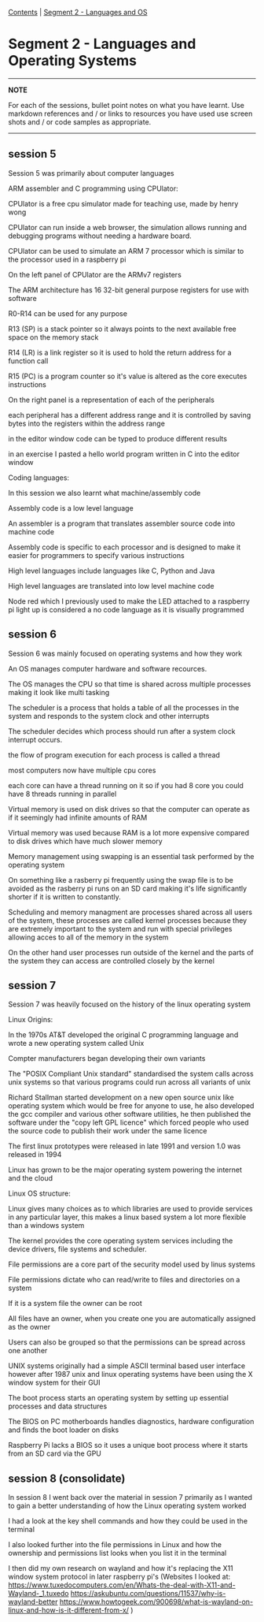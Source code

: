 [Contents](../personal_learning_record/personal_learning_record.md) | [Segment 2 - Languages and OS](../personal_learning_record/segment2.md) 

# Segment 2 - Languages and Operating Systems

---
**NOTE**

For each of the sessions, bullet point notes on what you have learnt.
Use markdown references and / or links to resources you have used
use  screen shots and / or code samples as appropriate.

---

## session 5

Session 5 was primarily about computer languages


ARM assembler and C programming using CPUlator:

CPUlator is a free cpu simulator made for teaching use, made by henry wong

CPUlator can run inside a web browser, the simulation allows running and debugging programs without needing a hardware board.

CPUlator can be used to simulate an ARM 7 processor which is similar to the processor used in a raspberry pi

On the left panel of CPUlator are the ARMv7 registers

The ARM architecture has 16 32-bit general purpose registers for use with software

R0-R14 can be used for any purpose

R13 (SP) is a stack pointer so it always points to the next available free space on the memory stack

R14 (LR) is a link register so it is used to hold the return address for a function call

R15 (PC) is a program counter so it's value is altered as the core executes instructions

On the right panel is a representation of each of the peripherals

each peripheral has a different address range and it is controlled by saving bytes into the registers within the address range

in the editor window code can be typed to produce different results

in an exercise I pasted a hello world program written in C into the editor window


Coding languages:

In this session we also learnt what machine/assembly code

Assembly code is a low level language

An assembler is a program that translates assembler source code into machine code

Assembly code is specific to each processor and is designed to make it easier for programmers to specify various instructions

High level languages include languages like C, Python and Java

High level languages are translated into low level machine code

Node red which I previously used to make the LED attached to a raspberry pi light up is considered a no code language as it is visually programmed

## session 6

Session 6 was mainly focused on operating systems and how they work

An OS manages computer hardware and software recources.

The OS manages the CPU so that time is shared across multiple processes making it look like multi tasking

The scheduler is a process that holds a table of all the processes in the system and responds to the system clock and other interrupts

The scheduler decides which process should run after a system clock interrupt occurs.

the flow of program execution for each process is called a thread

most computers now have multiple cpu cores

each core can have a thread running on it so if you had 8 core you could have 8 threads running in parallel

Virtual memory is used on disk drives so that the computer can operate as if it seemingly had infinite amounts of RAM

Virtual memory was used because RAM is a lot more expensive compared to disk drives which have much slower memory

Memory management using swapping is an essential task performed by the operating system

On something like a rasberry pi frequently using the swap file is to be avoided as the rasberry pi runs on an SD card making it's life significantly shorter if it is written to constantly.

Scheduling and memory managment are processes shared across all users of the system, these processes are called kernel processes because they are extremely important to the system and run with special privileges allowing acces to all of the memory in the system

On the other hand user processes run outside of the kernel and the parts of the system they can access are controlled closely by the kernel


## session 7

Session 7 was heavily focused on the history of the linux operating system

Linux Origins:

In the 1970s AT&T developed the original C programming language and wrote a new operating system called Unix

Compter manufacturers began developing their own variants

The "POSIX Compliant Unix standard" standardised the system calls across unix systems so that various programs could run across all variants of unix

Richard Stallman started development on a new open source unix like operating system which would be free for anyone to use, he also developed the gcc compiler and various other software utilities, he then published the software under the "copy left GPL licence" which forced people who used the source code to publish their work under the same licence

The first linux prototypes were released in late 1991 and version 1.0 was released in 1994

Linux has grown to be the major operating system powering the internet and the cloud



Linux OS structure:

Linux gives many choices as to which libraries are used to provide services in any particular layer, this makes a linux based system a lot more flexible than a windows system

The kernel provides the core operating system services including the device drivers, file systems and scheduler.

File permissions are a core part of the security model used by linus systems

File permissions dictate who can read/write to files and directories on a system

If it is a system file the owner can be root

All files have an owner, when you create one you are automatically assigned as the owner

Users can also be grouped so that the permissions can be spread across one another

UNIX systems originally had a simple ASCII terminal based user interface however after 1987 unix and linux operating systems have been using the X window system for their GUI

The boot process starts an operating system by setting up essential processes and data structures

The BIOS on PC motherboards handles diagnostics, hardware configuration and finds the boot loader on disks

Raspberry Pi lacks a BIOS so it uses a unique boot process where it starts from an SD card via the GPU


## session 8 (consolidate)

In session 8 I went back over the material in session 7 primarily as I wanted to gain a better understanding of how the Linux operating system worked

I had a look at the key shell commands and how they could be used in the terminal

I also looked further into the file permissions in Linux and how the ownership and permissions list looks when you list it in the terminal

I then did my own research on wayland and how it's replacing the X11 window system protocol in later raspberry pi's (Websites I looked at: https://www.tuxedocomputers.com/en/Whats-the-deal-with-X11-and-Wayland-_1.tuxedo    https://askubuntu.com/questions/11537/why-is-wayland-better    https://www.howtogeek.com/900698/what-is-wayland-on-linux-and-how-is-it-different-from-x/  )

